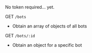 No token required... yet.

GET `/bots`  
- Obtain an array of objects of all bots

GET `/bots/:id`
- Obtain an object for a specific bot